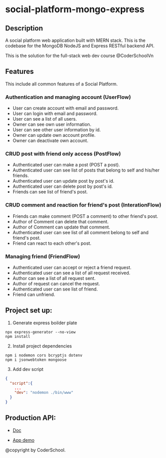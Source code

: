 # social-platform-mongo-express

## Description

A social platform web application built with MERN stack.
This is the codebase for the MongoDB NodeJS and Express RESTful backend API.

This is the solution for the full-stack web dev course @CoderSchoolVn

## Features

This include all common features of a Social Platform.

### Authentication and managing account (UserFlow)

- User can create account with email and password.
- User can login with email and password.
- User can see a list of all users.
- Owner can see own user information.
- User can see other user information by id.
- Owner can update own account profile.
- Owner can deactivate own account.

### CRUD post with friend only access (PostFlow)

- Authenticated user can make a post (POST a post).
- Authenticated user can see list of posts that belong to self and his/her friends.
- Authenticated user can update post by post's id.
- Authenticated user can delete post by post's id.
- Friends can see list of friend's post.

### CRUD comment and reaction for friend's post (InterationFlow)

- Friends can make comment (POST a comment) to other friend's post.
- Author of Comment can delete that comment.
- Author of Comment can update that comment.
- Authenticated user can see list of all comment belong to self and friend's post.
- Friend can react to each other's post.

### Managing friend (FriendFlow)

- Authenticated user can accept or reject a friend request.
- Authenticated user can see a list of all request received.
- Author can see a list of all request sent.
- Author of request can cancel the request.
- Authenticated user can see list of friend.
- Friend can unfriend.

## Project set up:

1. Generate express boilder plate

```console
npx express-generator --no-view
npm install
```

2. Install project dependencies

```console
npm i nodemon cors bcryptjs dotenv
npm i jsonwebtoken mongoose

```

3. Add dev script

```json
{
  "script":{
    ...
    "dev": "nodemon ./bin/www"
  }
}
```

## Production API:

- [Doc](https://app.swaggerhub.com/apis-docs/dhminh1024/CoderComm/1.0.0#/Reaction/createReaction)

- [App demo](https://codercomm-dot-cs-platform-306304.et.r.appspot.com/)

@copyright by CoderSchool.
